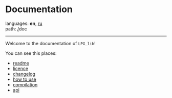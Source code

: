 # Documentation

languages: **en**, [ru](/doc/ru/index.md)\
path: [/](/README.md)doc

---

Welcome to the documentation of `LPG_lib`!

You can see this places:

+ [readme](/README.md)
+ [licence](/LICENCE.md)
+ [changelog](/CHANGELOG.md)
+ [how to use](/doc/how_to_use.md)
+ [compilation](/doc/compilation.md)
+ [api](/doc/api/index.md)